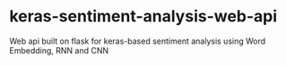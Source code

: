# keras-sentiment-analysis-web-api
Web api built on flask for keras-based sentiment analysis using Word Embedding, RNN and CNN
